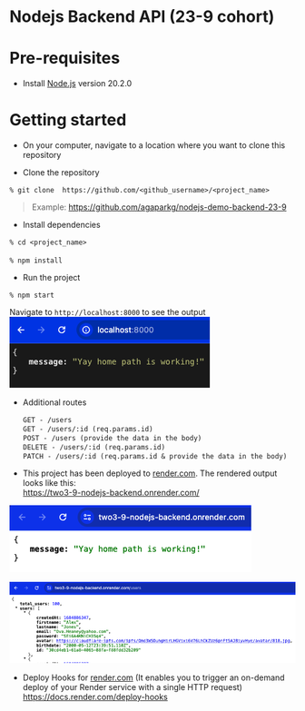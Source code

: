 # Nodejs Backend API (23-9 cohort)

# Pre-requisites

- Install [Node.js](https://nodejs.org/en/) version 20.2.0

# Getting started

- On your computer, navigate to a location where you want to clone this repository

- Clone the repository

```
% git clone  https://github.com/<github_username>/<project_name>
```

> Example: https://github.com/agaparkg/nodejs-demo-backend-23-9

- Install dependencies

```
% cd <project_name>

% npm install
```

- Run the project

```
% npm start
```

Navigate to `http://localhost:8000` to see the output  
![root route](/images/home_path.png)

- Additional routes

  ```
  GET - /users
  GET - /users/:id (req.params.id)
  POST - /users (provide the data in the body)
  DELETE - /users/:id (req.params.id)
  PATCH - /users/:id (req.params.id & provide the data in the body)
  ```

- This project has been deployed to [render.com](https://dashboard.render.com/). The rendered output looks like this:  
  <https://two3-9-nodejs-backend.onrender.com/>

![deployed root route](/images/deployed_home.png)

![deployed root route](/images/users_path.png)

- Deploy Hooks for [render.com](https://dashboard.render.com/) (It enables you to trigger an on-demand deploy of your Render service with a single HTTP request)
  <https://docs.render.com/deploy-hooks>
